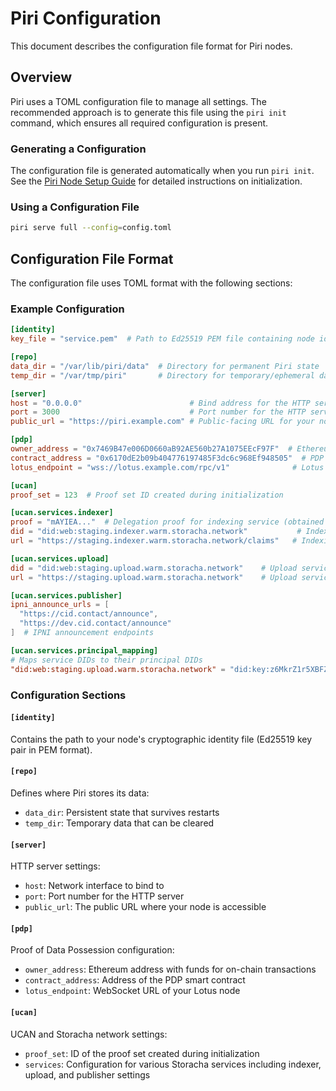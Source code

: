 # Piri Configuration

This document describes the configuration file format for Piri nodes.



## Overview

Piri uses a TOML configuration file to manage all settings. The recommended approach is to generate this file using the `piri init` command, which ensures all required configuration is present.

### Generating a Configuration

The configuration file is generated automatically when you run `piri init`. See the [Piri Node Setup Guide](../guides/piri-server.md#initialize-your-piri-node) for detailed instructions on initialization.

### Using a Configuration File

```bash
piri serve full --config=config.toml
```

## Configuration File Format

The configuration file uses TOML format with the following sections:

### Example Configuration

```toml
[identity]
key_file = "service.pem"  # Path to Ed25519 PEM file containing node identity

[repo]
data_dir = "/var/lib/piri/data"  # Directory for permanent Piri state
temp_dir = "/var/tmp/piri"       # Directory for temporary/ephemeral data

[server]
host = "0.0.0.0"                        # Bind address for the HTTP server
port = 3000                             # Port number for the HTTP server
public_url = "https://piri.example.com" # Public-facing URL for your node

[pdp]
owner_address = "0x7469B47e006D0660aB92AE560b27A1075EEcF97F"  # Ethereum address for PDP operations
contract_address = "0x6170dE2b09b404776197485F3dc6c968Ef948505"  # PDP smart contract address
lotus_endpoint = "wss://lotus.example.com/rpc/v1"              # Lotus node WebSocket endpoint

[ucan]
proof_set = 123  # Proof set ID created during initialization

[ucan.services.indexer]
proof = "mAYIEA..."  # Delegation proof for indexing service (obtained during init)
did = "did:web:staging.indexer.warm.storacha.network"           # Indexing service DID
url = "https://staging.indexer.warm.storacha.network/claims"   # Indexing service URL

[ucan.services.upload]
did = "did:web:staging.upload.warm.storacha.network"    # Upload service DID
url = "https://staging.upload.warm.storacha.network"    # Upload service URL

[ucan.services.publisher]
ipni_announce_urls = [
  "https://cid.contact/announce",
  "https://dev.cid.contact/announce"
]  # IPNI announcement endpoints

[ucan.services.principal_mapping]
# Maps service DIDs to their principal DIDs
"did:web:staging.upload.warm.storacha.network" = "did:key:z6MkrZ1r5XBFZjBU34qyD8fueMbMRkKw17BZaq2ivKFjnz2z"
```

### Configuration Sections

#### `[identity]`
Contains the path to your node's cryptographic identity file (Ed25519 key pair in PEM format).

#### `[repo]`
Defines where Piri stores its data:
- `data_dir`: Persistent state that survives restarts
- `temp_dir`: Temporary data that can be cleared

#### `[server]`
HTTP server settings:
- `host`: Network interface to bind to
- `port`: Port number for the HTTP server
- `public_url`: The public URL where your node is accessible

#### `[pdp]`
Proof of Data Possession configuration:
- `owner_address`: Ethereum address with funds for on-chain transactions
- `contract_address`: Address of the PDP smart contract
- `lotus_endpoint`: WebSocket URL of your Lotus node

#### `[ucan]`
UCAN and Storacha network settings:
- `proof_set`: ID of the proof set created during initialization
- `services`: Configuration for various Storacha services including indexer, upload, and publisher settings
